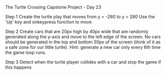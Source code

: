 The Turtle Crossing Capstone Project - Day 23

Step 1
    Create the turtle play that moves from y = -280 to y = 280
    Use the 'Up' key and onkeypress function to move

Step 2
    Create cars that are 20px high by 40px wide that are randomly generated along the y-axis and move to the left edge of the screen. No cars should be generated in the top and bottom 50px of the screen (think of it as a safe zone for our little turtle). Hint: generate a new car only every 6th time the game loop runs. 

Step 3
    Detect when the turtle player collides with a car and stop the game if this happens
